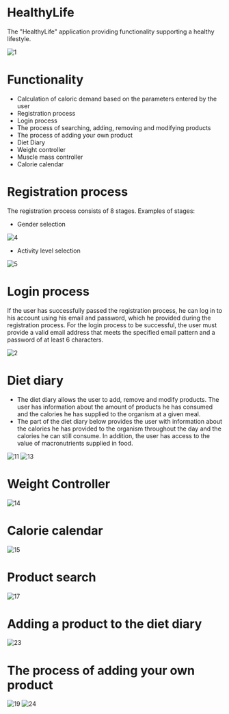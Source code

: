 # HealthyLife
The "HealthyLife" application providing functionality supporting a healthy lifestyle.

![1](https://user-images.githubusercontent.com/56321158/74287063-5eefe780-4d29-11ea-8e2c-c95eaf1e6fda.jpg)

# Functionality

* Calculation of caloric demand based on the parameters entered by the user
* Registration process
* Login process
* The process of searching, adding, removing and modifying products
* The process of adding your own product
* Diet Diary
* Weight controller
* Muscle mass controller
* Calorie calendar

# Registration process
The registration process consists of 8 stages. Examples of stages:

* Gender selection

![4](https://user-images.githubusercontent.com/56321158/74288395-93b16e00-4d2c-11ea-8a43-114e316b7303.jpg)

* Activity level selection

![5](https://user-images.githubusercontent.com/56321158/74288643-3f5abe00-4d2d-11ea-9063-8cd7ab4ac6bf.jpg)

# Login process


If the user has successfully passed the registration process, he can log in to his account using his email and password, which he provided during the registration process. For the login process to be successful, the user must provide a valid email address that meets the specified email pattern and a password of at least 6 characters.

![2](https://user-images.githubusercontent.com/56321158/74290812-4258ad00-4d33-11ea-9746-252b1555dec7.jpg)

# Diet diary

* The diet diary allows the user to add, remove and modify products. The user has information about the amount of products he has consumed and the calories he has supplied to the organism at a given meal.
* The part of the diet diary below provides the user with information about the calories he has provided to the organism throughout the day and the calories he can still consume. In addition, the user has access to the value of macronutrients supplied in food.

![11](https://user-images.githubusercontent.com/56321158/74291004-d591e280-4d33-11ea-97f9-0f9e6778c226.jpg) ![13](https://user-images.githubusercontent.com/56321158/74291006-d9be0000-4d33-11ea-99ab-4d9366888d33.jpg)

# Weight Controller

![14](https://user-images.githubusercontent.com/56321158/74293379-ed209980-4d3a-11ea-9fc7-c3176ebd8f70.jpg)

# Calorie calendar

![15](https://user-images.githubusercontent.com/56321158/74293500-53a5b780-4d3b-11ea-8464-8268edb325c7.jpg)

# Product search

![17](https://user-images.githubusercontent.com/56321158/74293793-1c83d600-4d3c-11ea-82ce-4e480e30629b.jpg)

# Adding a product to the diet diary

![23](https://user-images.githubusercontent.com/56321158/74293888-77b5c880-4d3c-11ea-9f00-6fcedba01f71.jpg)

# The process of adding your own product

![19](https://user-images.githubusercontent.com/56321158/74295226-bb123600-4d40-11ea-8994-16a962a6e5cd.jpg) ![24](https://user-images.githubusercontent.com/56321158/74295237-c06f8080-4d40-11ea-964c-9160ba32bb8e.jpg)